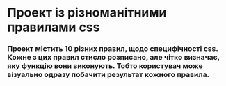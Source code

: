 # Проект iз рiзноманiтними правилами css
### Проект мiстить 10 рiзних правил, щодо специфiчностi css. Кожне з цих правил стисло розписано, але чiтко визначає, яку функцiю вони виконують. Тобто користувач може вiзуально одразу побачити результат кожного правила.
